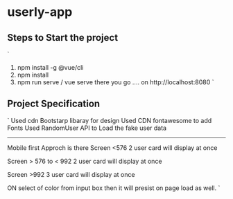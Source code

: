 # userly-app

## Steps to Start the project

`

1. npm install -g @vue/cli
2. npm install
3. npm run serve / vue serve
   there you go .... on http://localhost:8080
   `

## Project Specification

`
Used cdn Bootstarp libaray for design
Used CDN fontawesome to add Fonts
Used RandomUser API to Load the fake user data

---

Mobile first Approch is there
Screen <576
2 user card will display at once

Screen > 576 to < 992
2 user card will display at once

Screen >992
3 user card will display at once

ON select of color from input box then it will presist on page load as well.
`
